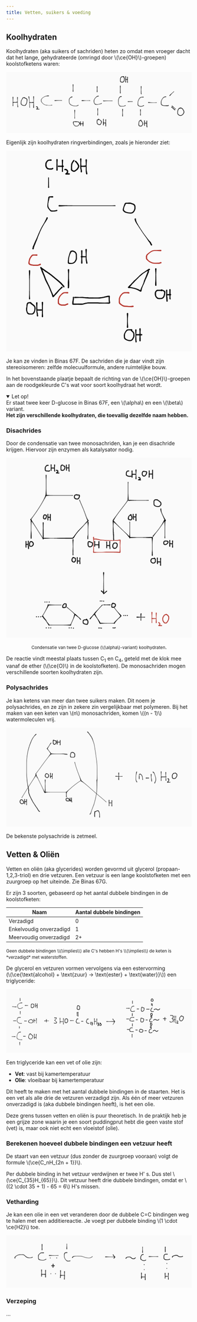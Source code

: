 ```yaml
---
title: Vetten, suikers & voeding
---
```


## Koolhydraten

Koolhydraten (aka suikers of sachriden) heten zo omdat men vroeger dacht dat het lange, gehydrateerde (omringd door \\(\ce{OH}\\)-groepen) koolstofketens waren:

![Dit is dus niet hoe een koolhydraat eruit ziet](koolhydraat-fout.png)

Eigenlijk zijn koolhydraten ringverbindingen, zoals je hieronder ziet:

![Een voorbeeld van een monosachride-ringverbinding](monosachride.png)

Je kan ze vinden in Binas 67F. De sachriden die je daar vindt zijn stereoisomeren: zelfde molecuulformule, andere ruimtelijke bouw.

In het bovenstaande plaatje bepaalt de richting van de \\(\ce{OH}\\)-groepen aan de roodgekleurde C's wat voor soort koolhydraat het wordt.

<details open>
  <summary>Let op!</summary>
  Er staat twee keer D-glucose in Binas 67F, een \(\alpha\) en een \(\beta\) variant.<br>
  <strong>Het zijn verschillende koolhydraten, die toevallig dezelfde naam hebben.</strong>
</details>

### Disachrides

Door de condensatie van twee monosachriden, kan je een disachride krijgen. Hiervoor zijn enzymen als katalysator nodig.

![De vorming van een disachride door de condensatie van twee monosachrides. Water wordt afgesplitst.](disachride.png)

<center><small>Condensatie van twee D-glucose (\(\alpha\)-variant) koolhydraten</small>.</center>

De reactie vindt meestal plaats tussen C<sub>1</sub> en C<sub>4</sub>, geteld met de klok mee vanaf de ether (\\(\ce{O}\\) in de koolstofketen). De monosachriden mogen verschillende soorten koolhydraten zijn.

### Polysachrides

Je kan ketens van meer dan twee suikers maken. Dit noem je polysachrides, en ze zijn in zekere zin vergelijkbaar met polymeren. Bij het maken van een keten van \\(n\\) monosachriden, komen \\((n - 1)\\) watermoleculen vrij.

![De vorming van een polysachride](polysachride.png)

De bekenste polysachride is zetmeel.

## Vetten & Oliën

Vetten en oliën (aka glycerides) worden gevormd uit glycerol (propaan-1,2,3-triol) en drie vetzuren. Een vetzuur is een lange koolstofketen met een zuurgroep op het uiteinde. Zie Binas 67G.

Er zijn 3 soorten, gebaseerd op het aantal dubbele bindingen in de koolstofketen:

| Naam                    | Aantal dubbele bindingen |
|-------------------------|--------------------------|
| Verzadigd               | 0                        |
| Enkelvoudig onverzadigd | 1                        |
| Meervoudig onverzadigd  | 2+                       |

<small>
  Geen dubbele bindingen \\(\implies\\) alle C's hebben H's \\(\implies\\) de keten is *verzadigd* met waterstoffen.
</small>

<br>

De glycerol en vetzuren vormen vervolgens via een estervorming <br>(\\(\ce{\text{alcohol} + \text{zuur} -> \text{ester} + \text{water}}\\)) een triglyceride:

![De vorming van een triglyceride](triglyceride.png)

Een triglyceride kan een vet of olie zijn:

- **Vet**: vast bij kamertemperatuur
- **Olie**: vloeibaar bij kamertemperatuur

Dit heeft te maken met het aantal dubbele bindingen in de staarten. Het is een vet als alle drie de vetzuren verzadigd zijn. Als één of meer vetzuren onverzadigd is (aka dubbele bindingen heeft), is het een olie.

Deze grens tussen vetten en oliën is puur theoretisch. In de praktijk heb je een grijze zone waarin je een soort puddingprut hebt die geen vaste stof (vet) is, maar ook niet echt een vloeistof (olie).

### Berekenen hoeveel dubbele bindingen een vetzuur heeft

De staart van een vetzuur (dus zonder de zuurgroep vooraan) volgt de formule \\(\ce{C_nH_{2n + 1}}\\).

Per dubbele binding in het vetzuur verdwijnen er twee H'  s. Dus stel \\(\ce{C_{35}H_{65}}\\). Dit vetzuur heeft drie dubbele bindingen, omdat er \\((2 \cdot 35 + 1) - 65 = 6\\) H's missen.

### Vetharding

Je kan een olie in een vet veranderen door de dubbele C=C bindingen weg te halen met een additiereactie. Je voegt per dubbele binding \\(1 \cdot \ce{H2}\\) toe.

![Verharding: dubbele bindingen verwijderen door een additiereactie met waterstof](vetharding.png)

### Verzeping

...